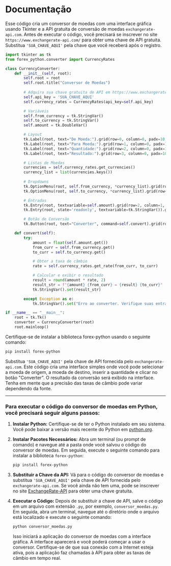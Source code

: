 # Documentação

Esse código cria um conversor de moedas com uma interface gráfica usando Tkinter e a API gratuita de conversão de moedas `exchangerate-api.com`. Antes de executar o código, você precisará se inscrever no site `https://www.exchangerate-api.com/` para obter uma chave de API gratuita. Substitua `'SUA_CHAVE_AQUI'` pela chave que você receberá após o registro.

```python
import tkinter as tk
from forex_python.converter import CurrencyRates

class CurrencyConverter:
    def __init__(self, root):
        self.root = root
        self.root.title("Conversor de Moedas")
        
        # Adquira sua chave gratuita de API em https://www.exchangerate-api.com/
        self.api_key = 'SUA_CHAVE_AQUI'
        self.currency_rates = CurrencyRates(api_key=self.api_key)

        # Variáveis
        self.from_currency = tk.StringVar()
        self.to_currency = tk.StringVar()
        self.amount = tk.DoubleVar()

        # Layout
        tk.Label(root, text="De Moeda:").grid(row=0, column=0, padx=10, pady=10)
        tk.Label(root, text="Para Moeda:").grid(row=1, column=0, padx=10, pady=10)
        tk.Label(root, text="Quantidade:").grid(row=2, column=0, padx=10, pady=10)
        tk.Label(root, text="Resultado:").grid(row=3, column=0, padx=10, pady=10)

        # Listas de Moedas
        currencies = self.currency_rates.get_currencies()
        currency_list = list(currencies.keys())
        
        # Dropdowns
        tk.OptionMenu(root, self.from_currency, *currency_list).grid(row=0, column=1, padx=10, pady=10)
        tk.OptionMenu(root, self.to_currency, *currency_list).grid(row=1, column=1, padx=10, pady=10)

        # Entradas
        tk.Entry(root, textvariable=self.amount).grid(row=2, column=1, padx=10, pady=10)
        tk.Entry(root, state='readonly', textvariable=tk.StringVar()).grid(row=3, column=1, padx=10, pady=10)

        # Botão de Conversão
        tk.Button(root, text="Converter", command=self.convert).grid(row=4, column=0, columnspan=2, pady=10)

    def convert(self):
        try:
            amount = float(self.amount.get())
            from_curr = self.from_currency.get()
            to_curr = self.to_currency.get()

            # Obter a taxa de câmbio
            rate = self.currency_rates.get_rate(from_curr, to_curr)

            # Calcular e exibir o resultado
            result = round(amount * rate, 2)
            result_str = f"{amount} {from_curr} = {result} {to_curr}"
            tk.StringVar().set(result_str)

        except Exception as e:
            tk.StringVar().set("Erro ao converter. Verifique suas entradas.")

if __name__ == "__main__":
    root = tk.Tk()
    converter = CurrencyConverter(root)
    root.mainloop()
```

Certifique-se de instalar a biblioteca forex-python usando o seguinte comando:

```bash
pip install forex-python
```

Substitua `'SUA_CHAVE_AQUI'` pela chave de API fornecida pelo `exchangerate-api.com`. Este código cria uma interface simples onde você pode selecionar a moeda de origem, a moeda de destino, inserir a quantidade e clicar no botão "Converter". O resultado da conversão será exibido na interface. Tenha em mente que a precisão das taxas de câmbio pode variar dependendo da fonte.

<hr>

### Para executar o código do conversor de moedas em Python, você precisará seguir alguns passos:

1. **Instalar Python:**
   Certifique-se de ter o Python instalado em seu sistema. Você pode baixar a versão mais recente do Python em [python.org](https://www.python.org/downloads/).

2. **Instalar Pacotes Necessários:**
   Abra um terminal (ou prompt de comando) e navegue até a pasta onde você salvou o código do conversor de moedas. Em seguida, execute o seguinte comando para instalar a biblioteca `forex-python`:

   ```bash
   pip install forex-python
   ```

3. **Substituir a Chave da API:**
   Vá para o código do conversor de moedas e substitua `'SUA_CHAVE_AQUI'` pela chave de API fornecida pelo `exchangerate-api.com`. Se você ainda não tem uma, pode se inscrever no site [ExchangeRate-API](https://www.exchangerate-api.com/) para obter uma chave gratuita.

4. **Executar o Código:**
   Depois de substituir a chave de API, salve o código em um arquivo com extensão `.py`, por exemplo, `conversor_moedas.py`. Em seguida, abra um terminal, navegue até o diretório onde o arquivo está localizado e execute o seguinte comando:

   ```bash
   python conversor_moedas.py
   ```

   Isso iniciará a aplicação do conversor de moedas com a interface gráfica. A interface aparecerá e você poderá começar a usar o conversor. Certifique-se de que sua conexão com a Internet esteja ativa, pois a aplicação faz chamadas à API para obter as taxas de câmbio em tempo real.